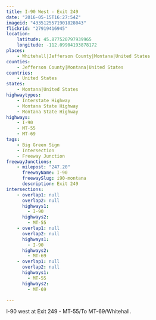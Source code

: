 ```yaml
---
title: I-90 West - Exit 249
date: "2016-05-15T16:27:54Z"
imageid: "4335125571901828043"
flickrid: "27919416945"
location:
    latitude: 45.877520797939965
    longitude: -112.09904193878172
places:
    - Whitehall|Jefferson County|Montana|United States
counties:
    - Jefferson County|Montana|United States
countries:
    - United States
states:
    - Montana|United States
highwaytypes:
    - Interstate Highway
    - Montana State Highway
    - Montana State Highway
highways:
    - I-90
    - MT-55
    - MT-69
tags:
    - Big Green Sign
    - Intersection
    - Freeway Junction
freewayJunctions:
    - milepost: "247.20"
      freewayName: I-90
      freewaySlug: i90-montana
      description: Exit 249
intersections:
    - overlap1: null
      overlap2: null
      highways1:
        - I-90
      highways2:
        - MT-55
    - overlap1: null
      overlap2: null
      highways1:
        - I-90
      highways2:
        - MT-69
    - overlap1: null
      overlap2: null
      highways1:
        - MT-55
      highways2:
        - MT-69

---
```

I-90 west at Exit 249 - MT-55/To MT-69/Whitehall.
